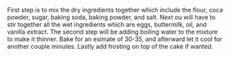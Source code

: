 First step is to mix the dry ingredients together which include the flour, coca powder, sugar, baking soda, baking powder, and salt. Next ou will have to stir together all the wet ingredients which are eggs, buttermilk, oil, and vanilla extract. The second step will be adding boiling water to the mixture to make it thinner. Bake for an esimate of 30-35, and afterward let it cool for another couple minutes. Lastly add frosting on top of the cake if wanted. 